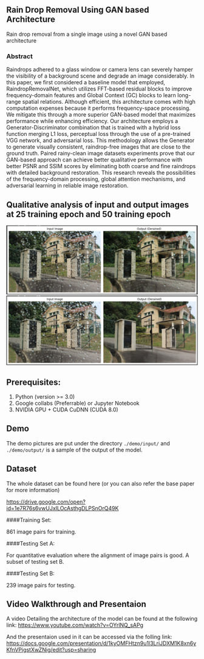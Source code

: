 ## Rain Drop Removal Using GAN based Architecture
Rain drop removal from a single image using a novel GAN based architecture

### Abstract

Raindrops adhered to a glass window or camera lens can severely hamper the visibility of a background scene and degrade an image considerably. In this paper, we first considered a baseline model that employed, RaindropRemovalNet, which utilizes FFT-based residual blocks to improve frequency-domain features and Global Context (GC) blocks to learn long-range spatial relations. Although efficient, this architecture comes with high computation expenses because it performs frequency-space processing. We mitigate this through a more superior GAN-based model that maximizes performance while enhancing efficiency. Our architecture employs a Generator-Discriminator combination that is trained with a hybrid loss function merging L1 loss, perceptual loss through the use of a pre-trained VGG network, and adversarial loss. This methodology allows the Generator to generate visually consistent, raindrop-free images that are close to the ground truth. Paired rainy-clean image datasets experiments prove that our GAN-based approach can achieve better qualitative performance with better PSNR and SSIM scores by eliminating both coarse and fine raindrops with detailed background restoration. This research reveals the possibilities of the frequency-domain processing, global attention mechanisms, and adversarial learning in reliable image restoration. 

## Qualitative analysis of input and output images at 25 training epoch and 50 training epoch 

<img src = "teaser/demo01.png">

<img src = "teaser/demo02.png">

## Prerequisites:

1. Python (version >= 3.0)
2. Google collabs (Preferrable) or Jupyter Notebook
3. NVIDIA GPU + CUDA CuDNN (CUDA 8.0)


## Demo

The demo pictures are put under the directory `./demo/input/` and `./demo/output/` is a sample of the output of the model. 

## Dataset

The whole dataset can be found here (or you can also refer the base paper for more information)

https://drive.google.com/open?id=1e7R76s6vwUJxILOcAsthgDLPSnOrQ49K

####Training Set:

861 image pairs for training.



####Testing Set A:

For quantitative evaluation where the alignment of image pairs is good. A subset of testing set B.



####Testing Set B:

239 image pairs for testing.

## Video Walkthrough and Presentaion
A video Detailing the architecture of the model can be found at the following link:
https://www.youtube.com/watch?v=OYrlNQ_sAPg

And the presentaion used in it can be accessed via the folling link:
https://docs.google.com/presentation/d/1kyOMFHtzn9u1l3LriJDXM1K8xn6yKfnVPigstXwZNig/edit?usp=sharing

